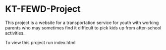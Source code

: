 # KT-FEWD-Project

This project is a website for a transportation service for youth with working parents who may sometimes find it difficult to pick kids up from after-school activities.

To view this project run index.html




